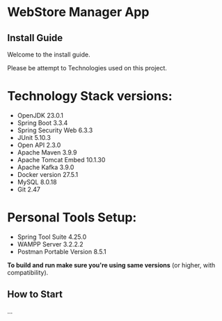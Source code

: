 # WebStore Manager App

## Install Guide

Welcome to the install guide.

Please be attempt to Technologies used on this project.

# Technology Stack versions:
- OpenJDK 23.0.1
- Spring Boot 3.3.4
- Spring Security Web 6.3.3
- JUnit 5.10.3
- Open API 2.3.0
- Apache Maven 3.9.9
- Apache Tomcat Embed 10.1.30
- Apache Kafka 3.9.0
- Docker version 27.5.1
- MySQL 8.0.18
- Git 2.47

# Personal Tools Setup:
- Spring Tool Suite 4.25.0
- WAMPP Server 3.2.2.2
- Postman Portable Version 8.5.1

**To build and run make sure you're using same versions** (or higher, with compatibility).

## How to Start

...
